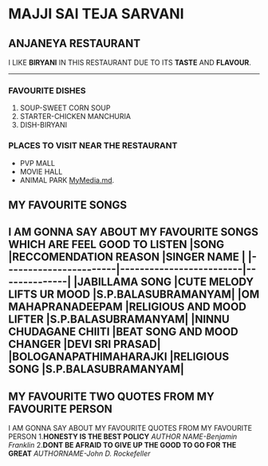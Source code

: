 # MAJJI SAI TEJA SARVANI
## ANJANEYA RESTAURANT
I LIKE **BIRYANI** IN THIS RESTAURANT DUE TO ITS **TASTE** AND **FLAVOUR**.

---
### FAVOURITE DISHES
1. SOUP-SWEET CORN SOUP
2. STARTER-CHICKEN MANCHURIA
3. DISH-BIRYANI

### PLACES TO VISIT NEAR THE RESTAURANT
- PVP MALL
- MOVIE HALL
- ANIMAL PARK
[MyMedia.md](MyMedia.md).
## MY FAVOURITE SONGS
 I AM GONNA SAY ABOUT MY FAVOURITE SONGS WHICH ARE FEEL GOOD TO LISTEN
 |SONG                   |RECCOMENDATION REASON    |SINGER NAME   |
 |-----------------------|-------------------------|--------------|
 |JABILLAMA SONG          |CUTE MELODY LIFTS UR MOOD  |S.P.BALASUBRAMANYAM|
 |OM MAHAPRANADEEPAM      |RELIGIOUS AND MOOD LIFTER  |S.P.BALASUBRAMANYAM|
 |NINNU CHUDAGANE CHIITI  |BEAT SONG AND MOOD CHANGER |DEVI SRI PRASAD|
 |BOLOGANAPATHIMAHARAJKI  |RELIGIOUS SONG             |S.P.BALASUBRAMANYAM|
 ---
 ## MY FAVOURITE TWO QUOTES FROM MY FAVOURITE PERSON
 I AM GONNA SAY ABOUT MY FAVOURITE QUOTES FROM MY FAVOURITE PERSON
 1.**HONESTY IS THE BEST POLICY**
 *AUTHOR NAME-Benjamin Franklin*
 2.**DONT BE AFRAID TO GIVE UP THE GOOD TO GO FOR THE GREAT**
 *AUTHORNAME-John D. Rockefeller*
 




